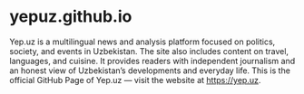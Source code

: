 # yepuz.github.io
Yep.uz is a multilingual news and analysis platform focused on politics, society, and events in Uzbekistan. The site also includes content on travel, languages, and cuisine. It provides readers with independent journalism and an honest view of Uzbekistan’s developments and everyday life.
This is the official GitHub Page of Yep.uz — visit the website at https://yep.uz.
